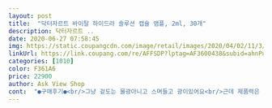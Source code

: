 ```yaml
---
layout: post 
title:  "닥터자르트 바이탈 하이드라 솔루션 캡슐 앰플, 2ml, 30개" 
description: 닥터자르트 ..
date: 2020-06-27 07:58:45 
img: https://static.coupangcdn.com/image/retail/images/2020/04/02/11/3/895a45af-9b00-4792-8e86-b5df60866721.jpg 
linkUrl: https://link.coupang.com/re/AFFSDP?lptag=AF3600438&subid=ahnPublicAsk&pageKey=1418946705&itemId=2456503361&vendorItemId=70450048781&traceid=V0-113-ca24e852d57c25f5 
categories: [1010] 
color: F361A6 
price: 22900 
author: Ask View Shop 
cont:  "●구매후기●<br/>그냥 겉도는 물광아니고 스며들고 광이있어요<br/>근데 제품력은 좋아요<br/>근데 화장하기엔 하긴 무리<br/>아침에도 촉촉하고 그러던데요<br/>약간 저녁에 바르고 자는게 좋을꺼같아요<br/>예전부터 써오던 제품인데 항상 면세점에서 사다가 이제 외국을 나가지 못해서 쿠팡에서 찾아봤는데 가격이 더 싸 보여서 냉큼 두 팩 주문했습니다!<br/>예전에는 양이 많아서 반 씩 덜어서 이틀에 걸쳐서 발랐는데 요즘은 마스크 때문에 피부도 고생하는거 같아 하나씩 양 많게 흡수시키며 바르고 있습니다! 촉촉해서 너무 좋고 계속 두드리면 피부가 쫀득해 지는 느낌입니다!<br/>이 상품 되게 비쌌는데 딜에 쿠폰까지 있어서 정말 저렴하게 샀어요.<br/> 6개가격도 11000원정도? 하던데 17000원정도에 30개라니 마스크팩사는거보다 저렴해서 부담없이 구매했어요.<br/><br/>저는 물광나던데<br/>화장이 밀릴수 있을꺼같아서 ㅎㅎ<br/>히알루론산 함유량이 높아 얇게 여러번 레이어링해서 올려사용하여야하고 밀린다는 점은 전에 블로그에서 제형상의 특징은 알았던지라 마스크팩은 귀찮고 밤에 마스크팩대신 앰플 듬뿍 올리고 수분감있게 수면팩용도로 쓰려고 사용했어요 저렴하게 계속 팔아준다면 마스크팩 말고 전 이거 구매계속 할듯용<br/>" 
---
```

